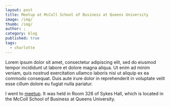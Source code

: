 ```yaml
---
layout: post
title: Meetup at McColl School of Business at Queens University
image: /img/
thumb: /img/
author: ;
category: blog
published: true
tags:
  - charlotte
---
```


Lorem ipsum dolor sit amet, consectetur adipiscing elit, sed do eiusmod tempor incididunt ut labore et dolore magna aliqua. Ut enim ad minim veniam, quis nostrud exercitation ullamco laboris nisi ut aliquip ex ea commodo consequat. Duis aute irure dolor in reprehenderit in voluptate velit esse cillum dolore eu fugiat nulla pariatur.<!-- truncate_here -->


I went to [meetup](https://www.meetup.com/charlotte-fintech-meetup/events/294283590/). It was held in Room 326 of Sykes Hall, which is located in the McColl School of Business at Queens University.

